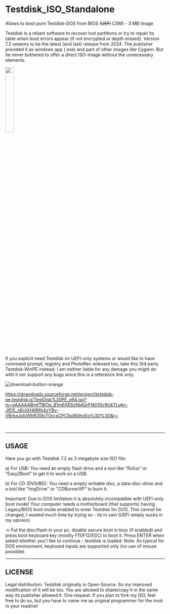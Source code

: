 # Testdisk_ISO_Standalone
Allows to boot pure Testdisk-DOS from BIOS (~~UEFI~~ CSM) - 3 MB Image

Testdisk is a reliant software to recover lost partitions or try to repair its table when boot errors appear (if not encrypted or depth erased).
Version 7.2 seeems to be the latest (and last) release from 2024. The publisher provided it as windows app (.exe) and part of other images like Cygwin.
But he never bothered to offer a direct ISO-image without the unnecessary elements.
<br/>

[<img src="https://user-images.githubusercontent.com/76787321/197257488-1b7aa8e9-9b6f-4600-949e-8ff477cb4bf4.png" width="23%"></img>](https://github.com/Dragodraki/Testdisk_ISO_Standalone/releases/latest/download/Testdisk_7.2.iso)

If you explicit need Testdisk on UEFI-only systems or would like to have command prompt, registry and PhotoRec onboard too, take this 3rd party Testdisk-WinPE instead. I am neither liable for any damage you might do with it nor support any bugs since this is a reference link only.

![download-button-orange](https://github.com/Dragodraki/Testdisk_ISO_Standalone/assets/76787321/9c77f5f7-62d1-4324-b132-2597dadf3f29)


https://downloads.sourceforge.net/project/testdisk-pe.testdisk.p/TestDisk%20PE_x64.iso?ts=gAAAAABmfTBIOp_81m6XE6zNI4QrFN035c9UkTLyAn-JfD5_x8UjXH6Rfh4zYBv-VBrkeJoIcWhftZI9cTOrcsCPC5pI8ShnEg%3D%3D&r=

<br/>

-------------------------------
USAGE
-------------------------------

Here you go with Testdisk 7.2 as 3 megabyte size ISO file:

a) For USB: You need an empty flash drive and a tool like "Rufus" or "Easy2Boot" to get it to work on a USB.

b) For CD (DVD/BD): You need a empty writable disc, a data-disc-drive and a tool like "ImgDrive" or "CDBurnerXP" to burn it.

Important:
Due to DOS limitation it is absolutely incompatible with UEFI-only boot mode! Your computer needs a motherboard (that supports) having Legacy/BIOS boot mode enabled to enter Testdisk for DOS. This cannot be changed, I wasted much time by trying so - its in vain (UEFI simply sucks in my opinion).

-> Put the disc/flash in your pc, disable secure boot in bios (if enabled) and press boot keyboard key (mostly F11/F12/ESC) to boot it. Press ENTER when asked whether you'l like to continue - testdisk is loaded. Note: As typical for DOS environment, keyboard inputs are supported only (no use of mouse possible).


-------------------------------
LICENSE
-------------------------------

Legal distribution:
Testdisk originally is Open-Source. So my improved modification of it will be too. You are allowed to share/copy it in the same way its publisher allowed it. One request: If you plan to fork my ISO, feel free to do so, but you have to name me as original programmer for the mod in your readme!
